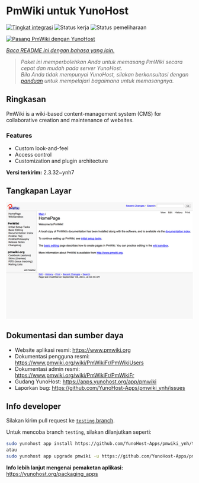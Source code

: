 <!--
N.B.: README ini dibuat secara otomatis oleh <https://github.com/YunoHost/apps/tree/master/tools/readme_generator>
Ini TIDAK boleh diedit dengan tangan.
-->

# PmWiki untuk YunoHost

[![Tingkat integrasi](https://dash.yunohost.org/integration/pmwiki.svg)](https://ci-apps.yunohost.org/ci/apps/pmwiki/) ![Status kerja](https://ci-apps.yunohost.org/ci/badges/pmwiki.status.svg) ![Status pemeliharaan](https://ci-apps.yunohost.org/ci/badges/pmwiki.maintain.svg)

[![Pasang PmWiki dengan YunoHost](https://install-app.yunohost.org/install-with-yunohost.svg)](https://install-app.yunohost.org/?app=pmwiki)

*[Baca README ini dengan bahasa yang lain.](./ALL_README.md)*

> *Paket ini memperbolehkan Anda untuk memasang PmWiki secara cepat dan mudah pada server YunoHost.*  
> *Bila Anda tidak mempunyai YunoHost, silakan berkonsultasi dengan [panduan](https://yunohost.org/install) untuk mempelajari bagaimana untuk memasangnya.*

## Ringkasan

PmWiki is a wiki-based content-management system (CMS) for collaborative creation and maintenance of websites. 

### Features

- Custom look-and-feel
- Access control
- Customization and plugin architecture

**Versi terkirim:** 2.3.32~ynh7

## Tangkapan Layar

![Tangkapan Layar pada PmWiki](./doc/screenshots/pmwiki.png)

## Dokumentasi dan sumber daya

- Website aplikasi resmi: <https://www.pmwiki.org>
- Dokumentasi pengguna resmi: <https://www.pmwiki.org/wiki/PmWikiFr/PmWikiUsers>
- Dokumentasi admin resmi: <https://www.pmwiki.org/wiki/PmWikiFr/PmWikiFr>
- Gudang YunoHost: <https://apps.yunohost.org/app/pmwiki>
- Laporkan bug: <https://github.com/YunoHost-Apps/pmwiki_ynh/issues>

## Info developer

Silakan kirim pull request ke [`testing` branch](https://github.com/YunoHost-Apps/pmwiki_ynh/tree/testing).

Untuk mencoba branch `testing`, silakan dilanjutkan seperti:

```bash
sudo yunohost app install https://github.com/YunoHost-Apps/pmwiki_ynh/tree/testing --debug
atau
sudo yunohost app upgrade pmwiki -u https://github.com/YunoHost-Apps/pmwiki_ynh/tree/testing --debug
```

**Info lebih lanjut mengenai pemaketan aplikasi:** <https://yunohost.org/packaging_apps>
